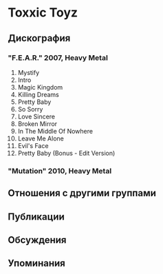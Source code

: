 # Toxxic Toyz



## Дискография

### "F.E.A.R." 2007, Heavy Metal

1.	 Mystify		 
2.	 Intro		 
3.	 Magic Kingdom		 
4.	 Killing Dreams		 
5.	 Pretty Baby		 
6.	 So Sorry		 
7.	 Love Sincere		 
8.	 Broken Mirror		 
9.	 In The Middle Of Nowhere		 
10.	 Leave Me Alone		 
11.	 Evil's Face		 
12.	 Pretty Baby (Bonus - Edit Version)

### "Mutation" 2010, Heavy Metal




## Отношения с другими группами


## Публикации


## Обсуждения


## Упоминания


